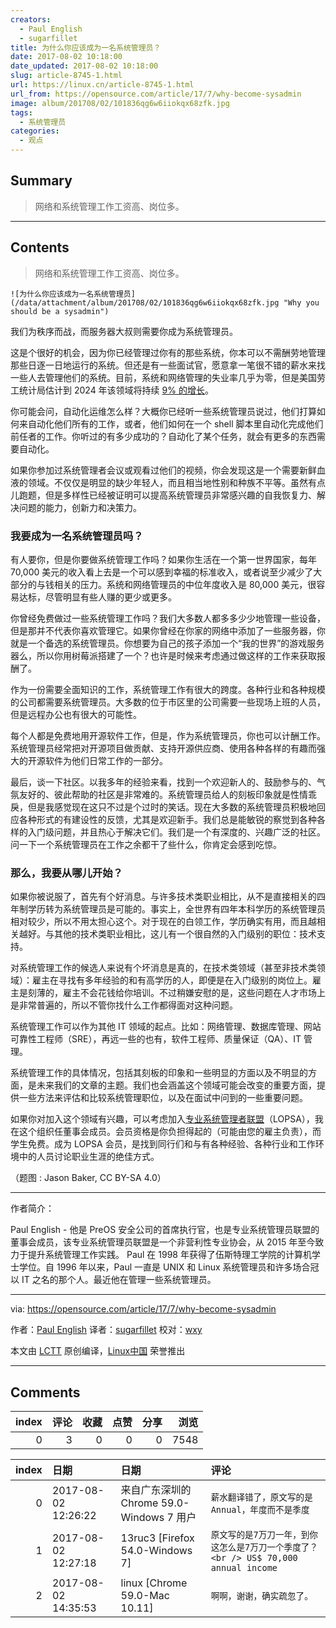 ```yaml
---
creators:
  - Paul English
  - sugarfillet
title: 为什么你应该成为一名系统管理员？
date: 2017-08-02 10:18:00
date_updated: 2017-08-02 10:18:00
slug: article-8745-1.html
url: https://linux.cn/article-8745-1.html
url_from: https://opensource.com/article/17/7/why-become-sysadmin
image: album/201708/02/101836qg6w6iiokqx68zfk.jpg
tags:
  - 系统管理员
categories:
  - 观点
---
```


## Summary

> 网络和系统管理工作工资高、岗位多。

***

<!-- more -->

## Contents

> 
> 网络和系统管理工作工资高、岗位多。
> 
> 
> 

`![为什么你应该成为一名系统管理员](/data/attachment/album/201708/02/101836qg6w6iiokqx68zfk.jpg "Why you should be a sysadmin")`

我们为秩序而战，而服务器大叔则需要你成为系统管理员。

这是个很好的机会，因为你已经管理过你有的那些系统，你本可以不需酬劳地管理那些日逐一日地运行的系统。但还是有一些面试官，愿意拿一笔很不错的薪水来找一些人去管理他们的系统。目前，系统和网络管理的失业率几乎为零，但是美国劳工统计局估计到 2024 年该领域将持续 [9% 的增长](https://www.bls.gov/ooh/Computer-and-Information-Technology/Network-and-computer-systems-administrators.htm#tab-1)。

你可能会问，自动化运维怎么样？大概你已经听一些系统管理员说过，他们打算如何来自动化他们所有的工作，或者，他们如何在一个 shell 脚本里自动化完成他们前任者的工作。你听过的有多少成功的？自动化了某个任务，就会有更多的东西需要自动化。

如果你参加过系统管理者会议或观看过他们的视频，你会发现这是一个需要新鲜血液的领域。不仅仅是明显的缺少年轻人，而且相当地性别和种族不平等。虽然有点儿跑题，但是多样性已经被证明可以提高系统管理员非常感兴趣的自我恢复力、解决问题的能力，创新力和决策力。

### 我要成为一名系统管理员吗？

有人要你，但是你要做系统管理工作吗？如果你生活在一个第一世界国家，每年 70,000 美元的收入看上去是一个可以感到幸福的标准收入，或者说至少减少了大部分的与钱相关的压力。系统和网络管理员的中位年度收入是 80,000 美元，很容易达标，尽管明显有些人赚的更少或更多。

你曾经免费做过一些系统管理工作吗？我们大多数人都多多少少地管理一些设备，但是那并不代表你喜欢管理它。如果你曾经在你家的网络中添加了一些服务器，你就是一个备选的系统管理员。你想要为自己的孩子添加一个“我的世界”的游戏服务器么，所以你用树莓派搭建了一个？也许是时候来考虑通过做这样的工作来获取报酬了。

作为一份需要全面知识的工作，系统管理工作有很大的跨度。各种行业和各种规模的公司都需要系统管理员。大多数的位于市区里的公司需要一些现场上班的人员，但是远程办公也有很大的可能性。

每个人都是免费地用开源软件工作，但是，作为系统管理员，你也可以计酬工作。系统管理员经常把对开源项目做贡献、支持开源供应商、使用各种各样的有趣而强大的开源软件为他们日常工作的一部分。

最后，谈一下社区。以我多年的经验来看，找到一个欢迎新人的、鼓励参与的、气氛友好的、彼此帮助的社区是非常难的。系统管理员给人的刻板印象就是性情乖戾，但是我感觉现在这只不过是个过时的笑话。现在大多数的系统管理员积极地回应各种形式的有建设性的反馈，尤其是欢迎新手。我们总是能敏锐的察觉到各种各样的入门级问题，并且热心于解决它们。我们是一个有深度的、兴趣广泛的社区。问一下一个系统管理员在工作之余都干了些什么，你肯定会感到吃惊。

### 那么，我要从哪儿开始？

如果你被说服了，首先有个好消息。与许多技术类职业相比，从不是直接相关的四年制学历转为系统管理员是可能的。事实上，全世界有四年本科学历的系统管理员相对较少，所以不用太担心这个。对于现在的白领工作，学历确实有用，而且越相关越好。与其他的技术类职业相比，这儿有一个很自然的入门级别的职位：技术支持。

对系统管理工作的候选人来说有个坏消息是真的，在技术类领域（甚至非技术类领域）：雇主在寻找有多年经验的和有高学历的人，即便是在入门级别的岗位上。雇主是刻薄的，雇主不会花钱给你培训。不过稍嫌安慰的是，这些问题在人才市场上是非常普遍的，所以不管你找什么工作都得面对这种问题。

系统管理工作可以作为其他 IT 领域的起点。比如：网络管理、数据库管理、网站可靠性工程师（SRE），再远一些的也有，软件工程师、质量保证（QA）、IT 管理。

系统管理工作的具体情况，包括其刻板的印象和一些明显的方面以及不明显的方面，是未来我们的文章的主题。我们也会涵盖这个领域可能会改变的重要方面，提供一些方法来评估和比较系统管理职位，以及在面试中问到的一些重要问题。

如果你对加入这个领域有兴趣，可以考虑加入[专业系统管理者联盟](https://lopsa.org/)（LOPSA），我在这个组织任董事会成员。会员资格是你负担得起的（可能由您的雇主负责），而学生免费。成为 LOPSA 会员，是找到同行们和与有各种经验、各种行业和工作环境中的人员讨论职业生涯的绝佳方式。

（题图 : Jason Baker, CC BY-SA 4.0）

---

作者简介：

Paul English - 他是 PreOS 安全公司的首席执行官，也是专业系统管理员联盟的董事会成员，该专业系统管理员联盟是一个非营利性专业协会，从 2015 年至今致力于提升系统管理工作实践。 Paul 在 1998 年获得了伍斯特理工学院的计算机学士学位。自 1996 年以来，Paul 一直是 UNIX 和 Linux 系统管理员和许多场合冠以 IT 之名的那个人。最近他在管理一些系统管理员。

---

via: <https://opensource.com/article/17/7/why-become-sysadmin>

作者：[Paul English](https://opensource.com/users/penglish) 译者：[sugarfillet](https://github.com/sugarfillet) 校对：[wxy](https://github.com/wxy)

本文由 [LCTT](https://github.com/LCTT/TranslateProject) 原创编译，[Linux中国](https://linux.cn/) 荣誉推出

***

## Comments


|   index |   评论 |   收藏 |   点赞 |   分享 |   浏览 |
|--------:|-------:|-------:|-------:|-------:|-------:|
|       0 |      3 |      0 |      0 |      0 |   7548 |

|   index | 日期                | 日期                                      | 评论                                                                                |
|--------:|:--------------------|:------------------------------------------|:------------------------------------------------------------------------------------|
|       0 | 2017-08-02 12:26:22 | 来自广东深圳的 Chrome 59.0-Windows 7 用户 | `薪水翻译错了，原文写的是Annual，年度而不是季度`                                    |
|       1 | 2017-08-02 12:27:18 | 13ruc3 [Firefox 54.0-Windows 7]           | `原文写的是7万刀一年，到你这怎么是7万刀一个季度了？<br /> US$ 70,000 annual income` |
|       2 | 2017-08-02 14:35:53 | linux [Chrome 59.0-Mac 10.11]             | `啊啊，谢谢，确实疏忽了。`                                                          |
